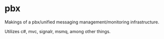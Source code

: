 # pbx

Makings of a pbx/unified messaging management/monitoring infrastructure.

Utilizes c#, mvc, signalr, msmq, among other things.

